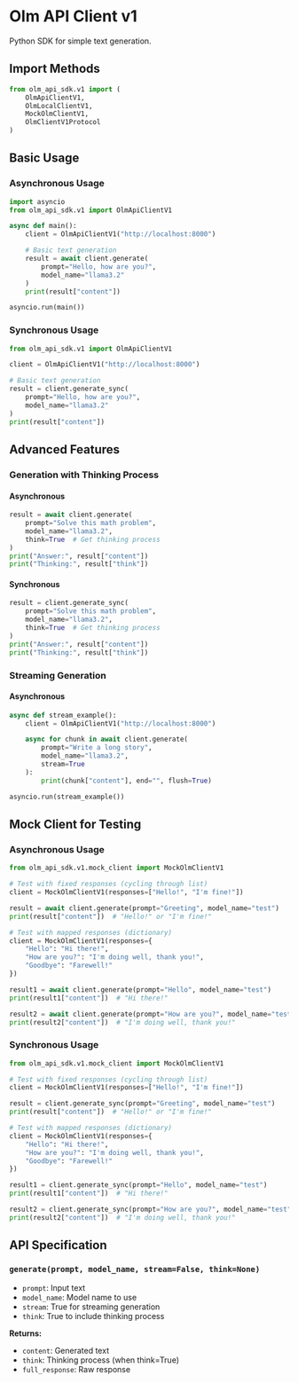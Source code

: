 # Olm API Client v1

Python SDK for simple text generation.

## Import Methods

```python
from olm_api_sdk.v1 import (
    OlmApiClientV1,
    OlmLocalClientV1,
    MockOlmClientV1,
    OlmClientV1Protocol
)
```

## Basic Usage

### Asynchronous Usage

```python
import asyncio
from olm_api_sdk.v1 import OlmApiClientV1

async def main():
    client = OlmApiClientV1("http://localhost:8000")

    # Basic text generation
    result = await client.generate(
        prompt="Hello, how are you?",
        model_name="llama3.2"
    )
    print(result["content"])

asyncio.run(main())
```

### Synchronous Usage

```python
from olm_api_sdk.v1 import OlmApiClientV1

client = OlmApiClientV1("http://localhost:8000")

# Basic text generation
result = client.generate_sync(
    prompt="Hello, how are you?",
    model_name="llama3.2"
)
print(result["content"])
```

## Advanced Features

### Generation with Thinking Process

#### Asynchronous

```python
result = await client.generate(
    prompt="Solve this math problem",
    model_name="llama3.2",
    think=True  # Get thinking process
)
print("Answer:", result["content"])
print("Thinking:", result["think"])
```

#### Synchronous

```python
result = client.generate_sync(
    prompt="Solve this math problem",
    model_name="llama3.2",
    think=True  # Get thinking process
)
print("Answer:", result["content"])
print("Thinking:", result["think"])
```

### Streaming Generation

#### Asynchronous

```python
async def stream_example():
    client = OlmApiClientV1("http://localhost:8000")

    async for chunk in await client.generate(
        prompt="Write a long story",
        model_name="llama3.2",
        stream=True
    ):
        print(chunk["content"], end="", flush=True)

asyncio.run(stream_example())
```

## Mock Client for Testing

### Asynchronous Usage

```python
from olm_api_sdk.v1.mock_client import MockOlmClientV1

# Test with fixed responses (cycling through list)
client = MockOlmClientV1(responses=["Hello!", "I'm fine!"])

result = await client.generate(prompt="Greeting", model_name="test")
print(result["content"])  # "Hello!" or "I'm fine!"

# Test with mapped responses (dictionary)
client = MockOlmClientV1(responses={
    "Hello": "Hi there!",
    "How are you?": "I'm doing well, thank you!",
    "Goodbye": "Farewell!"
})

result1 = await client.generate(prompt="Hello", model_name="test")
print(result1["content"])  # "Hi there!"

result2 = await client.generate(prompt="How are you?", model_name="test")
print(result2["content"])  # "I'm doing well, thank you!"
```

### Synchronous Usage

```python
from olm_api_sdk.v1.mock_client import MockOlmClientV1

# Test with fixed responses (cycling through list)
client = MockOlmClientV1(responses=["Hello!", "I'm fine!"])

result = client.generate_sync(prompt="Greeting", model_name="test")
print(result["content"])  # "Hello!" or "I'm fine!"

# Test with mapped responses (dictionary)
client = MockOlmClientV1(responses={
    "Hello": "Hi there!",
    "How are you?": "I'm doing well, thank you!",
    "Goodbye": "Farewell!"
})

result1 = client.generate_sync(prompt="Hello", model_name="test")
print(result1["content"])  # "Hi there!"

result2 = client.generate_sync(prompt="How are you?", model_name="test")
print(result2["content"])  # "I'm doing well, thank you!"
```

## API Specification

### `generate(prompt, model_name, stream=False, think=None)`
- `prompt`: Input text
- `model_name`: Model name to use
- `stream`: True for streaming generation
- `think`: True to include thinking process

**Returns:**
- `content`: Generated text
- `think`: Thinking process (when think=True)
- `full_response`: Raw response